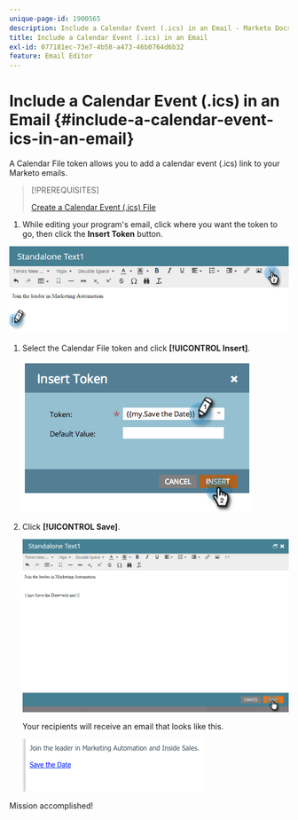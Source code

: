```yaml
---
unique-page-id: 1900565
description: Include a Calendar Event (.ics) in an Email - Marketo Docs - Product Documentation
title: Include a Calendar Event (.ics) in an Email
exl-id: 077181ec-73e7-4b58-a473-46b0764d6b32
feature: Email Editor
---
```

# Include a Calendar Event (.ics) in an Email {#include-a-calendar-event-ics-in-an-email}

 A Calendar File token allows you to add a calendar event (.ics) link to your Marketo emails.

>[!PREREQUISITES]
>
>[Create a Calendar Event (.ics) File](/help/marketo/product-docs/email-marketing/general/functions-in-the-editor/create-a-calendar-event-ics-file.md)

1. While editing your program's email, click where you want the token to go, then click the **Insert Token** button.

![](assets/one-6.png)

1. Select the Calendar File token and click **[!UICONTROL Insert]**.

   ![](assets/image2014-9-11-16-3a53-3a30.png)

1. Click **[!UICONTROL Save]**.

   ![](assets/three-5.png)

   Your recipients will receive an email that looks like this.

   ![](assets/image2014-9-11-16-3a53-3a48.png)

Mission accomplished!
